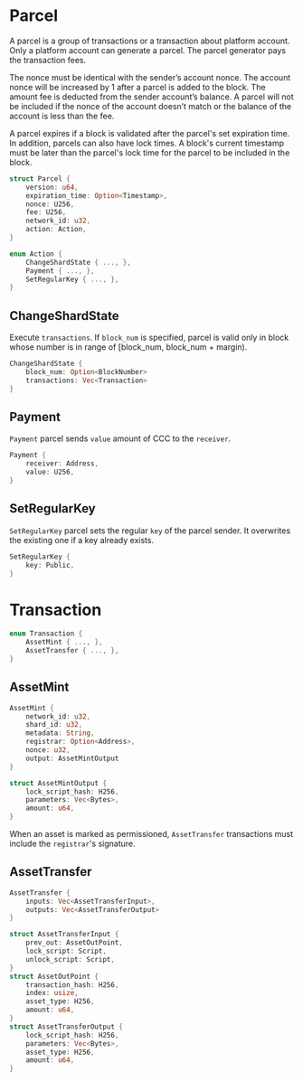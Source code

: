 # Parcel

A parcel is a group of transactions or a transaction about platform account. Only a platform account can generate a parcel. The parcel generator pays the transaction fees.

The nonce must be identical with the sender’s account nonce. The account nonce will be increased by 1 after a parcel is added to the block. The amount fee is deducted from the sender account’s balance. A parcel will not be included if the nonce of the account doesn’t match or the balance of the account is less than the fee.

A parcel expires if a block is validated after the parcel's set expiration time. In addition, parcels can also have lock times. A block's current timestamp must be later than the parcel's lock time for the parcel to be included in the block.

```rust
struct Parcel {
    version: u64,
    expiration_time: Option<Timestamp>,
    nonce: U256,
    fee: U256,
    network_id: u32,
    action: Action,
}

enum Action {
    ChangeShardState { ..., },
    Payment { ..., },
    SetRegularKey { ..., },
}
```

## ChangeShardState

Execute `transactions`. If `block_num` is specified, parcel is valid only in block whose number is in range of [block_num, block_num + margin).

```rust
ChangeShardState {
    block_num: Option<BlockNumber>
    transactions: Vec<Transaction>
}
```

## Payment

`Payment` parcel sends `value` amount of CCC to the `receiver`.

```rust
Payment {
    receiver: Address,
    value: U256,
}
```

## SetRegularKey

`SetRegularKey` parcel sets the regular `key` of the parcel sender. It overwrites the existing one if a key already exists.

```rust
SetRegularKey {
    key: Public,
}
```

# Transaction

```rust
enum Transaction {
    AssetMint { ..., },
    AssetTransfer { ..., },
}
```

## AssetMint

```rust
AssetMint {
    network_id: u32,
    shard_id: u32,
    metadata: String,
    registrar: Option<Address>,
    nonce: u32,
    output: AssetMintOutput
}

struct AssetMintOutput {
    lock_script_hash: H256,
    parameters: Vec<Bytes>,
    amount: u64,
}
```

When an asset is marked as permissioned, `AssetTransfer` transactions must include the `registrar`'s signature.

## AssetTransfer

```rust
AssetTransfer {
    inputs: Vec<AssetTransferInput>,
    outputs: Vec<AssetTransferOutput>
}

struct AssetTransferInput {
    prev_out: AssetOutPoint,
    lock_script: Script,
    unlock_script: Script,
}
struct AssetOutPoint {
    transaction_hash: H256,
    index: usize,
    asset_type: H256,
    amount: u64,
}
struct AssetTransferOutput {
    lock_script_hash: H256,
    parameters: Vec<Bytes>,
    asset_type: H256,
    amount: u64,
}
```



